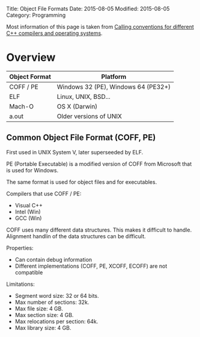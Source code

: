 Title: Object File Formats
Date: 2015-08-05
Modified: 2015-08-05
Category: Programming


Most information of this page is taken from
[Calling conventions for different C++ compilers and operating systems](http://www.agner.org/optimize/#manuals).

Overview
========

| Object Format  | Platform                           |
|----------------|------------------------------------|
| COFF / PE      | Windows 32 (PE), Windows 64 (PE32+)|
| ELF            | Linux, UNIX, BSD...                |
| Mach-O         | OS X (Darwin)                      |
| a.out          | Older versions of UNIX             |


Common Object File Format (COFF, PE)
------------------------------------

First used in UNIX System V, later superseeded by ELF.

PE (Portable Executable) is a modified version of COFF from
Microsoft that is used for Windows.

The same format is used for object files and for executables.

Compilers that use COFF / PE:

- Visual C++
- Intel (Win)
- GCC (Win)

COFF uses many different data structures. This makes it difficult to handle.
Alignment handlin of the data structures can be difficult.


Properties: 

- Can contain debug information
- Different implementations (COFF, PE, XCOFF, ECOFF) are not compatible

Limitations:

- Segment word size: 32 or 64 bits.
- Max number of sections: 32k.
- Max file size: 4 GB.
- Max section size: 4 GB.
- Max relocations per section: 64k.
- Max library size: 4 GB.


